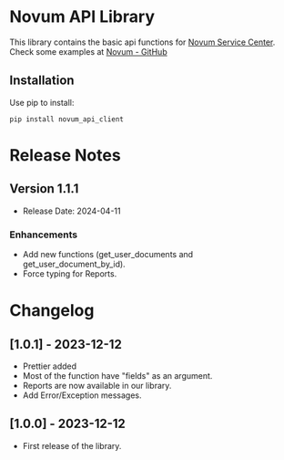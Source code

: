 

# Novum API Library

This library contains the basic api functions for [Novum Service Center](https://novum-batteries.com). 
Check some examples at [Novum - GitHub](https://github.com/novum-engineering/novum-cloud-api-examples)


## Installation

Use pip to install:

```shell
pip install novum_api_client
```



# Release Notes

## Version 1.1.1
- Release Date: 2024-04-11

### Enhancements
- Add new functions (get_user_documents and get_user_document_by_id).
- Force typing for Reports.



# Changelog

## [1.0.1] - 2023-12-12
- Prettier added
- Most of the function have "fields" as an argument.
- Reports are now available in our library. 
- Add Error/Exception messages.


## [1.0.0] - 2023-12-12
- First release of the library.

